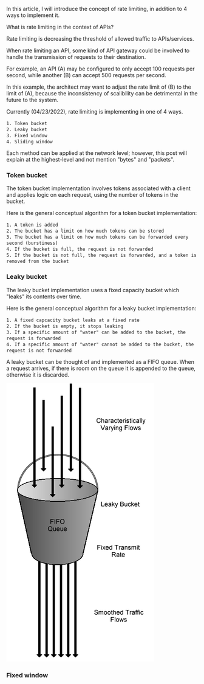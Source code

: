 
In this article, I will introduce the concept of rate limiting,
in addition to 4 ways to implement it.

What is rate limiting in the context of APIs?

Rate limiting is decreasing the threshold of allowed traffic to APIs/services.

When rate limiting an API, some kind of API gateway could be involved to handle the transmission of requests to their destination.

For example, an API (A) may be configured to only accept 100 requests per second, while another (B) can accept 500 requests per second.

In this example, the architect may want to adjust the rate limit of (B) to the limit of (A), because the inconsistency of scalibility can be detrimental in the future to the system.

Currently (04/23/2022), rate limiting is implementing in one of 4 ways.

    1. Token bucket
    2. Leaky bucket
    3. Fixed window
    4. Sliding window

Each method can be applied at the network level; however, this post will explain at the highest-level and not mention "bytes" and "packets".

### Token bucket

The token bucket implementation involves tokens associated with a client and applies logic on each request, using the number of tokens in the bucket.

Here is the general conceptual algorithm for a token bucket implementation:

    1. A token is added
    2. The bucket has a limit on how much tokens can be stored
    3. The bucket has a limit on how much tokens can be forwarded every second (burstiness)
    4. If the bucket is full, the request is not forwarded
    5. If the bucket is not full, the request is forwarded, and a token is removed from the bucket

### Leaky bucket

The leaky bucket implementation uses a fixed capacity bucket which "leaks" its contents over time.

Here is the general conceptual algorithm for a leaky bucket implementation:

    1. A fixed capcacity bucket leaks at a fixed rate
    2. If the bucket is empty, it stops leaking
    3. If a specific amount of "water" can be added to the bucket, the request is forwarded
    4. If a specific amount of "water" cannot be added to the bucket, the request is not forwarded

A leaky bucket can be thought of and implemented as a FIFO queue. When a request arrives, if there is room on the queue it is appended to the queue, otherwise it is discarded.

![Leaky bucket](/assets/images/leaky-bucket-as-a-queue.png "Leaky bucket as a FIFO queue")


### Fixed window

